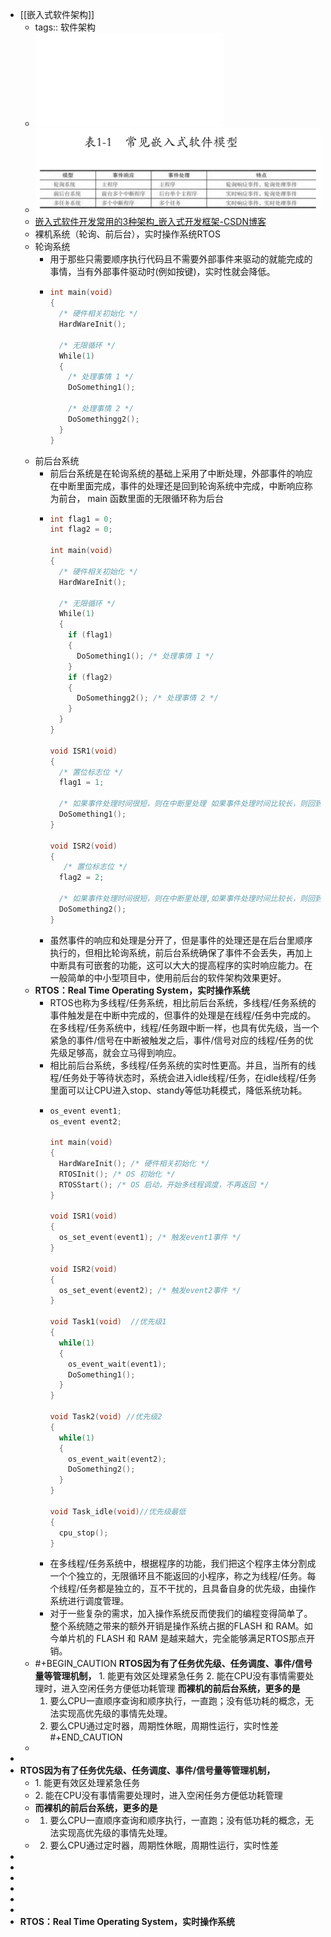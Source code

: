 - [[嵌入式软件架构]]
	- tags:: 软件架构
	- ![嵌入式实时操作系统原理与最佳实践_刘旭明Anna’s_Archive.pdf](../assets/嵌入式实时操作系统原理与最佳实践_(电子与嵌入式系统设计丛书)_--_刘旭明_--_9787111476078_--_89d693b4550f625d461dae8a88ee5baa_--_Anna’s_Archive_1718630097688_0.pdf)
	- ![image.png](../assets/image_1718630490152_0.png)
	- [嵌入式软件开发常用的3种架构_嵌入式开发框架-CSDN博客](https://blog.csdn.net/an520_/article/details/124877026)
	- 裸机系统（轮询、前后台），实时操作系统RTOS
	- 轮询系统
		- 用于那些只需要顺序执行代码且不需要外部事件来驱动的就能完成的事情，当有外部事件驱动时(例如按键)，实时性就会降低。
		- ```c
		  int main(void)
		  {   
		    /* 硬件相关初始化 */  
		    HardWareInit();  
		    
		    /* 无限循环 */  
		    While(1) 
		    {       
		      /* 处理事情 1 */     
		      DoSomething1();     
		      
		      /* 处理事情 2 */    
		      DoSomethingg2();  
		    }
		  }
		  ```
	- 前后台系统
		- 前后台系统是在轮询系统的基础上采用了中断处理，外部事件的响应在中断里面完成，事件的处理还是回到轮询系统中完成，中断响应称为前台， main 函数里面的无限循环称为后台
		- ```c
		  int flag1 = 0;
		  int flag2 = 0;
		  
		  int main(void)
		  {	
		    /* 硬件相关初始化 */
		    HardWareInit(); 
		    
		    /* 无限循环 */
		    While(1)
		    {
		      if (flag1)
		      {  
		        DoSomething1(); /* 处理事情 1 */
		      }
		      if (flag2) 
		      {  
		        DoSomethingg2(); /* 处理事情 2 */
		      }
		    }
		  }
		  
		  void ISR1(void)
		  {     
		    /* 置位标志位 */   
		    flag1 = 1;  
		    
		    /* 如果事件处理时间很短，则在中断里处理 如果事件处理时间比较长，则回到后台 */   
		    DoSomething1();
		  }
		  
		  void ISR2(void)
		  {    
		     /* 置位标志位 */
		    flag2 = 2;   
		    
		    /* 如果事件处理时间很短，则在中断里处理,如果事件处理时间比较长，则回到后台*/   
		    DoSomething2();
		  }
		  
		  ```
		- 虽然事件的响应和处理是分开了，但是事件的处理还是在后台里顺序执行的，但相比轮询系统，前后台系统确保了事件不会丢失，再加上中断具有可嵌套的功能，这可以大大的提高程序的实时响应能力。在一般简单的中小型项目中，使用前后台的软件架构效果更好。
	- **RTOS：Real Time Operating System，实时操作系统**
		- RTOS也称为多线程/任务系统，相比前后台系统，多线程/任务系统的事件触发是在中断中完成的，但事件的处理是在线程/任务中完成的。在多线程/任务系统中，线程/任务跟中断一样，也具有优先级，当一个紧急的事件/信号在中断被触发之后，事件/信号对应的线程/任务的优先级足够高，就会立马得到响应。
		- 相比前后台系统，多线程/任务系统的实时性更高。并且，当所有的线程/任务处于等待状态时，系统会进入idle线程/任务，在idle线程/任务里面可以让CPU进入stop、standy等低功耗模式，降低系统功耗。
		- ```c
		  os_event event1;
		  os_event event2;
		  
		  int main(void)
		  {   
		    HardWareInit(); /* 硬件相关初始化 */   
		    RTOSInit(); /* OS 初始化 */   
		    RTOSStart(); /* OS 启动，开始多线程调度，不再返回 */
		  }
		  
		  void ISR1(void)
		  { 
		    os_set_event(event1); /* 触发event1事件 */
		  }
		  
		  void ISR2(void)
		  {   
		    os_set_event(event2); /* 触发event2事件 */
		  }
		  
		  void Task1(void)  //优先级1
		  {  
		    while(1)  
		    {      
		      os_event_wait(event1);   
		      DoSomething1();  
		    }
		  }
		  
		  void Task2(void) //优先级2
		  {  
		    while(1)  
		    {     
		      os_event_wait(event2);     
		      DoSomething2();  
		    }
		  }
		  
		  void Task_idle(void)//优先级最低
		  {  
		    cpu_stop();
		  }
		  ```
		- 在多线程/任务系统中，根据程序的功能，我们把这个程序主体分割成一个个独立的，无限循环且不能返回的小程序，称之为线程/任务。每个线程/任务都是独立的，互不干扰的，且具备自身的优先级，由操作系统进行调度管理。
		- 对于一些复杂的需求，加入操作系统反而使我们的编程变得简单了。整个系统随之带来的额外开销是操作系统占据的FLASH 和 RAM。如今单片机的 FLASH 和 RAM 是越来越大，完全能够满足RTOS那点开销。
	- #+BEGIN_CAUTION
	  **RTOS因为有了任务优先级、任务调度、事件/信号量等管理机制，**
	  	1. 能更有效区处理紧急任务
	  	2. 能在CPU没有事情需要处理时，进入空闲任务方便低功耗管理
	  **而裸机的前后台系统，更多的是**
	  	1. 要么CPU一直顺序查询和顺序执行，一直跑；没有低功耗的概念，无法实现高优先级的事情先处理。
	  	2. 要么CPU通过定时器，周期性休眠，周期性运行，实时性差
	  #+END_CAUTION
	-
-
- **RTOS因为有了任务优先级、任务调度、事件/信号量等管理机制，**
	- 1. 能更有效区处理紧急任务
	- 2. 能在CPU没有事情需要处理时，进入空闲任务方便低功耗管理
	- **而裸机的前后台系统，更多的是**
	- 1. 要么CPU一直顺序查询和顺序执行，一直跑；没有低功耗的概念，无法实现高优先级的事情先处理。
	- 2. 要么CPU通过定时器，周期性休眠，周期性运行，实时性差
-
-
-
-
-
-
- **RTOS：Real Time Operating System，实时操作系统**